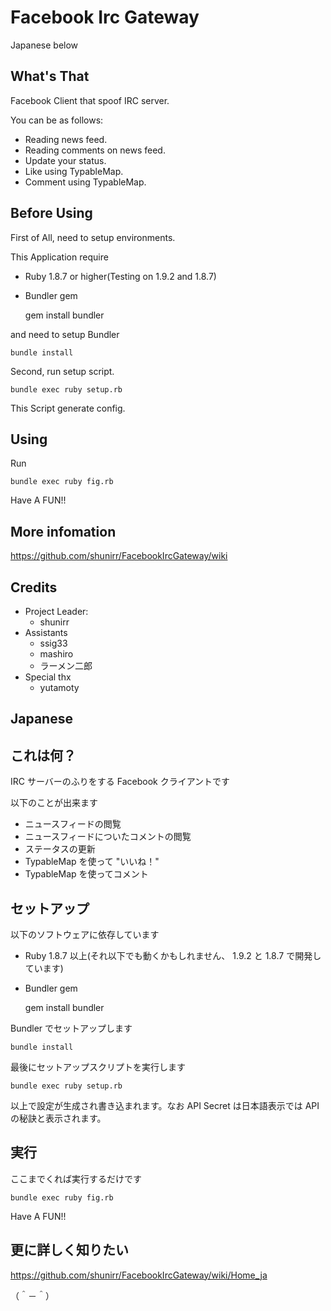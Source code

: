 # Facebook Irc Gateway

Japanese below

## What's That
Facebook Client that spoof IRC server.

You can be as follows:

- Reading news feed.
- Reading comments on news feed.
- Update your status.
- Like using TypableMap.
- Comment using TypableMap.

## Before Using
First of All, need to setup environments.

This Application require

- Ruby 1.8.7 or higher(Testing on 1.9.2 and 1.8.7)
- Bundler gem

    gem install bundler

and need to setup Bundler

    bundle install

Second, run setup script.

    bundle exec ruby setup.rb

This Script generate config.

## Using
Run

    bundle exec ruby fig.rb

Have A FUN!!

## More infomation

https://github.com/shunirr/FacebookIrcGateway/wiki

## Credits
- Project Leader:
  - shunirr
- Assistants
  - ssig33
  - mashiro
  - ラーメン二郎
- Special thx
  - yutamoty

## Japanese
## これは何？
IRC サーバーのふりをする Facebook クライアントです

以下のことが出来ます

- ニュースフィードの閲覧
- ニュースフィードについたコメントの閲覧
- ステータスの更新
- TypableMap を使って "いいね！"
- TypableMap を使ってコメント

## セットアップ
以下のソフトウェアに依存しています

- Ruby 1.8.7 以上(それ以下でも動くかもしれません、 1.9.2 と 1.8.7 で開発しています)
- Bundler gem

    gem install bundler

Bundler でセットアップします

    bundle install

最後にセットアップスクリプトを実行します

    bundle exec ruby setup.rb

以上で設定が生成され書き込まれます。なお API Secret は日本語表示では API の秘訣と表示されます。

## 実行
ここまでくれば実行するだけです

    bundle exec ruby fig.rb

Have A FUN!!

## 更に詳しく知りたい

https://github.com/shunirr/FacebookIrcGateway/wiki/Home_ja

（＾－＾）


